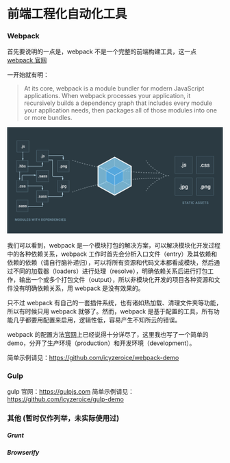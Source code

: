 # 前端工程化自动化工具

### Webpack

首先要说明的一点是，webpack 不是一个完整的前端构建工具，这一点 [webpack 官网](https://webpack.js.org/)

一开始就有明：

> At its core, webpack is a module bundler for modern JavaScript applications. When webpack processes your application, it recursively builds a dependency graph that includes every module your application needs, then packages all of those modules into one or more bundles.

![webpack module bundler](../img/webpack.png)

我们可以看到，webpack 是一个模块打包的解决方案，可以解决模块化开发过程中的各种依赖关系，webpack 工作时首先会分析入口文件（entry）及其依赖和依赖的依赖（请自行脑补递归），可以将所有资源和代码文本都看成模块，然后通过不同的加载器（loaders）进行处理（resolve），明确依赖关系后进行打包工作，输出一个或多个打包文件（output），所以非模块化开发的项目各种资源和文件没有明确依赖关系，用 webpack 是没有效果的。

只不过 webpack 有自己的一套插件系统，也有诸如热加载、清理文件夹等功能，所以有时候只用 webpack 就够了。然而，webpack 是基于配置的工具，所有功能几乎都要用配置来启用，逻辑性低，容易产生不知所云的错误。

webpack 的配置方法[官网](https://webpack.js.org/)上已经说得十分详尽了，这里我也写了一个简单的 demo，分开了生产环境（production）和开发环境（development）。

简单示例请见：https://github.com/icyzeroice/webpack-demo

### Gulp

gulp 官网：https://gulpjs.com
简单示例请见：https://github.com/icyzeroice/gulp-demo

### 其他 (暂时仅作列举，未实际使用过)

##### Grunt

##### Browserify

